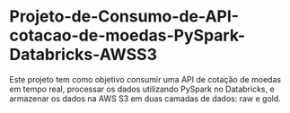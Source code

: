 # Projeto-de-Consumo-de-API-cotacao-de-moedas-PySpark-Databricks-AWSS3
Este projeto tem como objetivo consumir uma API de cotação de moedas em tempo real, processar os dados utilizando PySpark no Databricks, e armazenar os dados na AWS S3 em duas camadas de dados: raw e gold.
